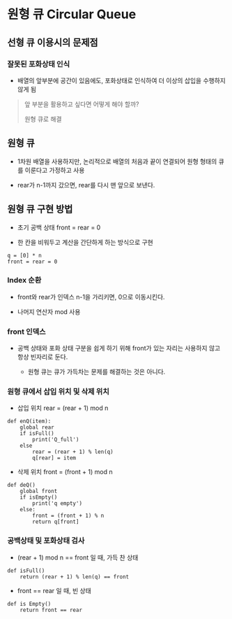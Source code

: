 # 원형 큐 Circular Queue

## 선형 큐 이용시의 문제점

### 잘못된 포화상태 인식

- 배열의 앞부분에 공간이 있음에도, 포화상태로 인식하여 더 이상의 삽입을 수행하지 않게 됨

> 앞 부분을 활용하고 싶다면 어떻게 해야 할까?
>
> 원형 큐로 해결

## 원형 큐

- 1차원 배열을 사용하지만, 논리적으로 배열의 처음과 끝이 연결되어 원형 형태의 큐를 이룬다고 가정하고 사용

- rear가 n-1까지 갔으면, rear를 다시 맨 앞으로 보낸다.

## 원형 큐 구현 방법

- 초기 공백 상태 front = rear = 0

- 한 칸을 비워두고 계산을 간단하게 하는 방식으로 구현

```
q = [0] * n
front = rear = 0
```

### Index 순환

- front와 rear가 인덱스 n-1을 가리키면, 0으로 이동시킨다.

- 나머지 연산자 mod 사용

### front 인덱스

- 공백 상태와 포화 상태 구분을 쉽게 하기 위해 front가 있는 자리는 사용하지 않고 항상 빈자리로 둔다.

    - 원형 큐는 큐가 가득차는 문제를 해결하는 것은 아니다.

### 원형 큐에서 삽입 위치 및 삭제 위치

- 삽입 위치 rear = (rear + 1) mod n

```
def enQ(item):
    global rear
    if isFull()
        print('Q_full')
    else
        rear = (rear + 1) % len(q)
        q[rear] = item
```

- 삭제 위치 front = (front + 1) mod n

```
def deQ()
    global front
    if isEmpty()
        print('q empty')
    else:
        front = (front + 1) % n
        return q[front]
```

### 공백상태 및 포화상태 검사

- (rear + 1) mod n == front 일 때, 가득 찬 상태

```
def isFull()
    return (rear + 1) % len(q) == front
```

- front == rear 일 때, 빈 상태

```
def is Empty()
    return front == rear
```
